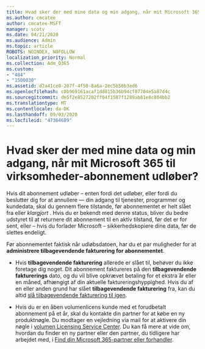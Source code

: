 ```yaml
---
title: Hvad sker der med mine data og min adgang, når mit Microsoft 365 til virksomheder-abonnement udløber?
ms.author: cmcatee
author: cmcatee-MSFT
manager: scotv
ms.date: 04/21/2020
ms.audience: Admin
ms.topic: article
ROBOTS: NOINDEX, NOFOLLOW
localization_priority: Normal
ms.collection: Adm_O365
ms.custom:
- "484"
- "1500030"
ms.assetid: d2a41ce0-207f-4f50-8a6a-2ec5b56b3ed6
ms.openlocfilehash: c0b969161acaf1dd815b36b94cf07704e5a87d4c
ms.sourcegitcommit: de5f2e8527202ff04f1587f1289ab81e8c804bb2
ms.translationtype: MT
ms.contentlocale: da-DK
ms.lasthandoff: 09/03/2020
ms.locfileid: "47364689"
---
```

# <a name="what-happens-to-my-data-and-access-when-my-microsoft-365-for-business-subscription-ends"></a>Hvad sker der med mine data og min adgang, når mit Microsoft 365 til virksomheder-abonnement udløber?

Hvis dit abonnement udløber – enten fordi det udløber, eller fordi du beslutter dig for at annullere — din adgang til tjenester, programmer og kundedata, skal du gennem flere tilstande, før abonnementet er helt slået fra eller  *klargjort*  . Hvis du er bekendt med denne status, bliver du bedre udstyret til at returnere dit abonnement til en aktiv tilstand, før det er for sent, eller – hvis du forlader Microsoft – sikkerhedskopiere dine data, før de slettes endeligt.
  
Før abonnementet faktisk når udløbsdatoen, har du et par muligheder for at **administrere tilbagevendende fakturering for abonnementet**.
  
- Hvis **tilbagevendende fakturering** allerede er slået til, behøver du ikke foretage dig noget. Dit abonnement faktureres på den **tilbagevendende fakturerings** dato, og du vil blive opkrævet betaling for et ekstra år eller en måned, afhængigt af din aktuelle faktureringshyppighed. Hvis du af en eller anden grund har slået **tilbagevendende fakturering** fra, kan du altid [slå tilbagevendende fakturering til igen](https://docs.microsoft.com/microsoft-365/commerce/subscriptions/renew-your-subscription#turn-recurring-billing-off-or-on).

- Hvis du er en åben volumenlicens kunde med et forudbetalt abonnement på et år, skal du kontakte din partner for at købe en ny produktnøgle. Du modtager en vejledning via mail for at aktivere din nøgle i [volumen Licensing Service Center](https://go.microsoft.com/fwlink/p/?LinkID=282016). Du kan få mere at vide om, hvordan du finder en ny partner eller den partner, du tidligere har arbejdet med, i [Find din Microsoft 365-partner eller forhandler](https://docs.microsoft.com/microsoft-365/admin/manage/find-your-partner-or-reseller).